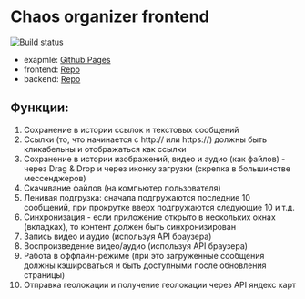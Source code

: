 # Chaos organizer frontend
[![Build status](https://ci.appveyor.com/api/projects/status/x4oe8l1tao90nv2b?svg=true)](https://ci.appveyor.com/project/tarapiygin/chaos-organizer-frontend)
- exapmle: <a href="https://tarapiygin.github.io/chaos-organizer-frontend/">Github Pages</a>
- frontend: <a href="https://github.com/tarapiygin/chaos-organizer-frontend">Repo</a>
- backend: <a href="https://github.com/tarapiygin/chaos-organizer-backend/">Repo</a>

## Функции:
1. Сохранение в истории ссылок и текстовых сообщений
2. Ссылки (то, что начинается с http:// или https://) должны быть кликабельны и отображаться как ссылки
3. Сохранение в истории изображений, видео и аудио (как файлов) - через Drag & Drop и через иконку загрузки (скрепка в большинстве мессенджеров)
4. Скачивание файлов (на компьютер пользователя)
5. Ленивая подгрузка: сначала подгружаются последние 10 сообщений, при прокрутке вверх подгружаются следующие 10 и т.д.
6. Синхронизация - если приложение открыто в нескольких окнах (вкладках), то контент должен быть синхронизирован
7. Запись видео и аудио (используя API браузера)
8. Воспроизведение видео/аудио (используя API браузера)
9. Работа в оффлайн-режиме (при это загруженные сообщения должны кэшироваться и быть доступными после обновления страницы)
10. Отправка геолокации и получение геолокации через API яндекс карт
